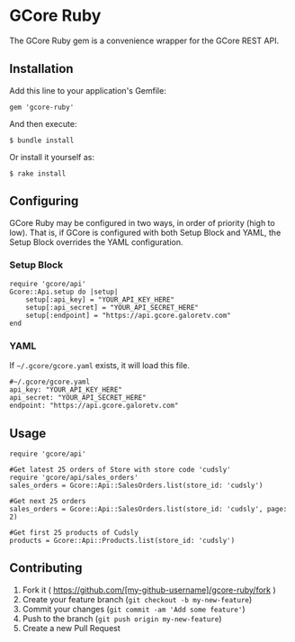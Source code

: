 # GCore Ruby

The GCore Ruby gem is a convenience wrapper for the GCore REST API.

## Installation

Add this line to your application's Gemfile:

    gem 'gcore-ruby'

And then execute:

    $ bundle install

Or install it yourself as:

    $ rake install

## Configuring

GCore Ruby may be configured in two ways, in order of priority (high to low). That is, if GCore is configured with both Setup Block and YAML, the Setup Block overrides the YAML configuration.

### Setup Block
    require 'gcore/api'
    Gcore::Api.setup do |setup|
        setup[:api_key] = "YOUR_API_KEY_HERE"
        setup[:api_secret] = "YOUR_API_SECRET_HERE"
        setup[:endpoint] = "https://api.gcore.galoretv.com"
    end
    
### YAML

If `~/.gcore/gcore.yaml` exists, it will load this file.

    #~/.gcore/gcore.yaml
    api_key: "YOUR_API_KEY_HERE"
    api_secret: "YOUR_API_SECRET_HERE"
    endpoint: "https://api.gcore.galoretv.com"


## Usage
    require 'gcore/api'

    #Get latest 25 orders of Store with store code 'cudsly'
    require 'gcore/api/sales_orders'
    sales_orders = Gcore::Api::SalesOrders.list(store_id: 'cudsly')
    
    #Get next 25 orders
    sales_orders = Gcore::Api::SalesOrders.list(store_id: 'cudsly', page: 2)
    
    #Get first 25 products of Cudsly
    products = Gcore::Api::Products.list(store_id: 'cudsly')

## Contributing

1. Fork it ( https://github.com/[my-github-username]/gcore-ruby/fork )
2. Create your feature branch (`git checkout -b my-new-feature`)
3. Commit your changes (`git commit -am 'Add some feature'`)
4. Push to the branch (`git push origin my-new-feature`)
5. Create a new Pull Request
